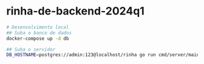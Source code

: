 # rinha-de-backend-2024q1


```sh
# Desenvolvimento local
## Suba o banco de dados
docker-compose up -d db

## Suba o servidor
DB_HOSTNAME=postgres://admin:123@localhost/rinha go run cmd/server/main.go
```